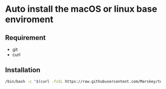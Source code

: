 # Auto install the macOS or linux base enviroment

## Requirement
* git
* curl
## Installation
```sh
/bin/bash -c "$(curl -fsSL https://raw.githubusercontent.com/Marskey/tools/master/bash/install.sh)"
```
